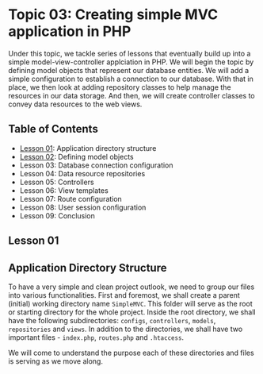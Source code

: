 # Topic 03: Creating simple MVC application in PHP
Under this topic, we tackle series of lessons that eventually build up into a simple model-view-controller applciation in PHP.
We will begin the topic by defining model objects that represent our database entities. We will add a simple configuration to establish a connection to our database.
With that in place, we then look at adding repository classes to help manage the resources in our data storage.
And then, we will create controller classes to convey data resources to the web views.

## Table of Contents
+ [Lesson 01](#lesson_01): Application directory structure
+ [Lesson 02](lesson_02): Defining model objects
+ Lesson 03: Database connection configuration
+ Lesson 04: Data resource repositories
+ Lesson 05: Controllers
+ Lesson 06: View templates
+ Lesson 07: Route configuration
+ Lesson 08: User session configuration
+ Lesson 09: Conclusion



## Lesson 01
## Application Directory Structure

To have a very simple and clean project outlook, we need to group our files into various functionalities.
First and foremost, we shall create a parent (initial) working directory name `SimpleMVC`. This folder will serve as the root or starting directory for the whole project.
Inside the root directory, we shall have the following subdirectories: `configs`, `controllers`, `models`, `repositories` and `views`.
In addition to the directories, we shall have two important files - `index.php`, `routes.php` and `.htaccess`.

We will come to understand the purpose each of these directories and files is serving as we move along.